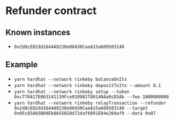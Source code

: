 # Refunder contract

## Known instances
- `0x2d8cE02dd1644A9238e08430CaeA15a609503140`

## Example

- `yarn hardhat --network rinkeby balanceOnItx`
- `yarn hardhat --network rinkeby depositToItx --amount 0.1`
- `yarn hardhat --network rinkeby setup --token 0xc778417E063141139Fce010982780140Aa0cD5Ab --fee 1000000000`
- `yarn hardhat --network rinkeby relayTransaction --refunder 0x2d8cE02dd1644A9238e08430CaeA15a609503140 --target 0x05c85Ab5B09Eb8A55020d72daf6091E04e264af9 --data 0x07`